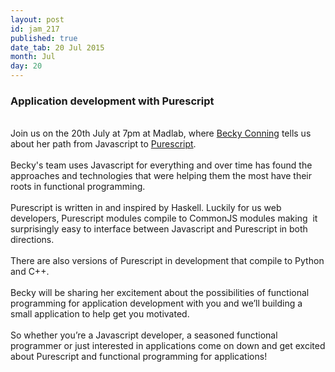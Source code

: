 ```yaml
---
layout: post
id: jam_217
published: true
date_tab: 20 Jul 2015
month: Jul
day: 20
---
```

<h3>Application development with Purescript</h3>
<div>
  <br>
  Join us on the 20th July at 7pm at Madlab, where
  <a href="https://twitter.com/beckyconning" target=
  "_self">Becky Conning</a> tells us about her path
  from Javascript to <a href=
  "http://www.purescript.org/" target=
  "_self">Purescript</a>.<br>
  <br>
</div>
<div>
  Becky's team uses Javascript for everything and over
  time has found the approaches and technologies that
  were helping them the most have their roots in
  functional programming.<br>
  <br>
</div>
<div>
  Purescript is written in and inspired by Haskell.
  Luckily for us web developers, Purescript modules
  compile to CommonJS modules making&nbsp; it
  surprisingly easy to interface between Javascript and
  Purescript in both directions.<br>
  <br>
  There are also versions of Purescript in development
  that compile to Python and C++.
</div>
<div>
  <br>
</div>
<div>
  Becky will be sharing her excitement about the
  possibilities of functional programming for
  application development with you and we’ll building a
  small application to help get you motivated.
</div>
<div>
  <br>
</div>
<div>
  So whether you’re a Javascript developer, a seasoned
  functional programmer or just interested in
  applications come on down and get excited about
  Purescript and functional programming for
  applications!
</div>
